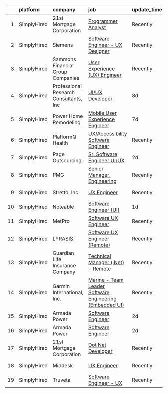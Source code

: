 

|    | platform    | company                                | job                                                                                                                                                             | update_time   | location                |
|---:|:------------|:---------------------------------------|:----------------------------------------------------------------------------------------------------------------------------------------------------------------|:--------------|:------------------------|
|  1 | SimplyHired | 21st Mortgage Corporation              | [Programmer Analyst](https://www.simplyhired.com/job/QmnclOREggNhJ2TEkxJgDl1zl196StU_BViJyzzByffXbVPVzmFp_A?q=ux+engineer)                                      | Recently      | Knoxville, TN           |
|  2 | SimplyHired | Siemens                                | [Software Engineer - UX Designer](https://www.simplyhired.com/job/6sAJL1D88GCC0KLAxU_uTeym2sMxIEBT9GD76IYdVhVo26-jMGmh6g?q=ux+engineer)                         | Recently      | Milford, OH +1 location |
|  3 | SimplyHired | Sammons Financial Group Companies      | [User Experience (UX) Engineer](https://www.simplyhired.com/job/e2DUiqZQwzCocSBQtUjEEZDMDe95vSjBnClIB9ImjpSu-DilFBGuEA?q=ux+engineer)                           | Recently      | West Des Moines, IA     |
|  4 | SimplyHired | Professional Research Consultants, Inc | [UI/UX Developer](https://www.simplyhired.com/job/DjBZRsVzVAve0shy83KQcUt2vOtCBNOqSfxbzaO3QcgBL-JHpFM6_Q?q=ux+engineer)                                         | 8d            | Remote                  |
|  5 | SimplyHired | Power Home Remodeling                  | [Mobile User Experience Engineer](https://www.simplyhired.com/job/JxhbHjO-btNQxrMNYj5N7B1ru6K7Ec4umeeOSPqpdSh2EfL3zW0WvA?q=ux+engineer)                         | 7d            | Doylestown, PA          |
|  6 | SimplyHired | PlatformQ Health                       | [UX/Accessibility Software Engineer](https://www.simplyhired.com/job/9rLBeGJZYijC_514BC8emj8lOaDP9mRMn3tfmTR3l93GMod5XxIkog?q=ux+engineer)                      | Recently      | Needham, MA             |
|  7 | SimplyHired | Page Outsourcing                       | [Sr. Software Engineer UI/UX](https://www.simplyhired.com/job/c3-plTlxLsys6V3Fstq3rRjEd4bLJS69CA_1hQShekse2bvYts2Elg?q=ux+engineer)                             | 2d            | Remote                  |
|  8 | SimplyHired | PMG                                    | [Senior Manager, Engineering](https://www.simplyhired.com/job/ycPlRPm0C7Nk1EVzIFEySMkL31sXSCDnYwQLLTvWpooFf7lbiNcinA?q=ux+engineer)                             | Recently      | Fort Worth, TX          |
|  9 | SimplyHired | Stretto, Inc.                          | [UX Engineer](https://www.simplyhired.com/job/5gxVS8v_seoji1cMv1wQSUVKL4X4QVdPqpooCtlsTRbmc7X9aNjcfQ?q=ux+engineer)                                             | Recently      | United States           |
| 10 | SimplyHired | Noteable                               | [Software Engineer (UI)](https://www.simplyhired.com/job/rdzL00-fcKb9rXx4bMzsatGufE-bvrWenEnkFGXw_Zi6trrM-M7giA?q=ux+engineer)                                  | 1d            | Remote                  |
| 11 | SimplyHired | MetPro                                 | [Software UX Engineer](https://www.simplyhired.com/job/W4-3plP4Grclgp5dWHNRN4If3YrJwp1ex4IRSXW7O4rtnTwCCysAOQ?q=ux+engineer)                                    | Recently      | Chico, CA               |
| 12 | SimplyHired | LYRASIS                                | [Software UX Engineer (Remote)](https://www.simplyhired.com/job/k6Gkzavs7HVEyvaQbCupBzR01JL-8ubJVIuqUBGnJC6yyqnPd7CpnQ?q=ux+engineer)                           | Recently      | Georgia                 |
| 13 | SimplyHired | Guardian Life Insurance Company        | [Technical Manager (.Net) - Remote](https://www.simplyhired.com/job/aOqv4T-BsfvLjyQdZsEOUNW3aJwTd3qM6ppBy7b21fGqRbKmG_DIfQ?q=ux+engineer)                       | Recently      | Remote                  |
| 14 | SimplyHired | Garmin International, Inc.             | [Marine - Team Leader Software Engineering (Embedded UI)](https://www.simplyhired.com/job/G6nUD1eJQoplYr9Q0lFCCb22U8pvygyAAvOjQTyqeH2i1EyUAlfCIg?q=ux+engineer) | Recently      | Olathe, KS              |
| 15 | SimplyHired | Armada Power                           | [Software Engineer](https://www.simplyhired.com/job/mQvkW-LqgT_q96il-ot2HKtaNxDuedgg-XkwTEuT4lVkjL-fRdXpAQ?q=ux+engineer)                                       | 2d            | Remote                  |
| 16 | SimplyHired | Armada Power                           | [Software Engineer](https://www.simplyhired.com/job/mQvkW-LqgT_q96il-ot2HKtaNxDuedgg-XkwTEuT4lVkjL-fRdXpAQ?q=ux+engineer)                                       | 2d            | Remote                  |
| 17 | SimplyHired | 21st Mortgage Corporation              | [Dot Net Developer](https://www.simplyhired.com/job/EGRQAiY53TICJxtUHsDSlq-KP4RKqfRCNocZFTvPJXMjLVDjyUcOEQ?q=ux+engineer)                                       | Recently      | Knoxville, TN           |
| 18 | SimplyHired | Middesk                                | [UX Engineer](https://www.simplyhired.com/job/Q4B9oEqhrYZBBQMjf3XcoiBcVkge3JEPj3r1q58tpg1XBMlHNq5XfA?q=ux+engineer)                                             | Recently      | California +1 location  |
| 19 | SimplyHired | Truveta                                | [Software Engineer - UX](https://www.simplyhired.com/job/Fy83Ebpfm3BOMWqiFlbSBEMz0SJAmxBmR5uDP3daCZqvamTO2UthhQ?q=ux+engineer)                                  | Recently      | Seattle, WA             |